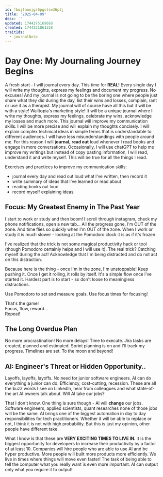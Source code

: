 ```yaml
---
id: fbujtnoojgs6pgolsw36p3j
title: '2025-04-09'
desc: ''
updated: 1744275169668
created: 1744221061358
traitIds:
  - journalNote
---
```

# Day One: My Journaling Journey Begins

A fresh start - I will journal every day. This time for **REAL**! Every single day I will write my thoughts, express my feelings and document my progress. 
No excuses! And my journal is not going to be the boring one where people just share what they did during the day, list their wins and losses, complain, 
rant or use it as a therapist. My journal will of course have all this but it will be with a style! Walltopia's marketing style! It will be a unique journal 
where I write my thoughts, express my feelings, celebrate my wins, acknowledge my losses and much more. This journal will improve my communication skills. 
I will be more precise and will explain my thoughts concisely. I will explain complex technical ideas in simple terms that is understandable to different audiences. 
I will have less misunderstandings with people around me. For this reason I will **journal**, **read out** loud whenever I read books and engage in more conversations. 
Occasionally, I will use chatGPT to help me improve my writings but instead of copy pasting information, I will read, understand it and write myself. 
This will be true for all the things I read.

Exercises and practices to improve my communication skills:  
- journal every day and read out loud what I've written, then record it
- write summary of ideas that I've learned or read about
- reading books out loud
- record myself explaining ideas

## Focus: My Greatest Enemy in The Past Year

I start to work or study and then boom! I scroll through instagram, check my phone notifications, open a new tab... All the progress gone, I'm OUT of the zone. And time flies so quickly when I'm OUT of the zone. When I work or study it is much slower - looking at the Pomodoro clock it is as if it's frozen. 

I've realized that the trick is not some magical productivity hack or tool (though Pomodoro certainly helps and I will use it). The real trick? Catching myself during the act! Acknowledge that I'm being distracted and do not act on this distraction.

Because here is the thing - once I'm in the zone, I'm unstoppable! Keep pushing it. Once I get it rolling, it rolls by itself. It's a simple flow once I've started it. Hardest part is to start - so don't loose to meaningless distractions.

Use Pomodoro to set and measure goals. Use focus times for focusing!

That's the game!  
Focus, flow, reward...  
Repeat!


## The Long Overdue Plan

No more procrastination! No more delays! Time to execute. Jira tasks are created, planned and estimated. Sprint planning is on and I'll track my progress. Timelines are set. To the moon and beyond!


## AI: Engineer's Threat or Hidden Opportunity..

Layoffs, layoffs, layoffs. No need for junior software engineers. AI can do everything a junior can do. Efficiency, cost-cutting, recession. These are all the buzz words I see on LinkedIn, hear from colleagues and what state-of-the art AI owners talk about. Will AI take our jobs?  

That I don't know. One thing is sure though - AI will **change** our jobs. Software engineers, applied scientists, quant researches none of those jobs will be the same. AI brings one of the biggest automation in day to day responsibilities for tech practitioners. Whether it will be able to replace or not, I think it is not with high probability. But this is just my opinion, other people have different take.  

What I know is that these are **VERY EXCITING TIMES TO LIVE IN**. It is the biggest opportunity for developers to increase their productivity by a factor of at least 10. Companies will hire people who are able to use AI and be hyper productive. More people will built more products more efficiently. We live in times where things will move even faster! The task of being able to tell the computer what you really want is even more important. AI can output only what you require it to output!

